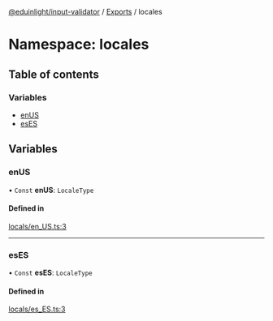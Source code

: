 [@eduinlight/input-validator](../README.md) / [Exports](../modules.md) / locales

# Namespace: locales

## Table of contents

### Variables

- [enUS](locales.md#enus)
- [esES](locales.md#eses)

## Variables

### enUS

• `Const` **enUS**: `LocaleType`

#### Defined in

[locals/en_US.ts:3](https://github.com/eduinlight/input-validator/blob/cfaf6b2/src/locals/en_US.ts#L3)

___

### esES

• `Const` **esES**: `LocaleType`

#### Defined in

[locals/es_ES.ts:3](https://github.com/eduinlight/input-validator/blob/cfaf6b2/src/locals/es_ES.ts#L3)
